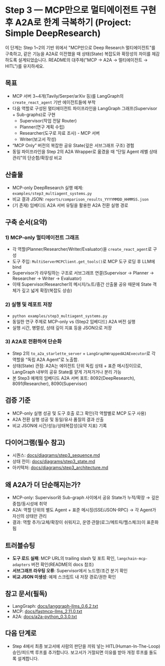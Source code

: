# Step 3 — MCP만으로 멀티에이전트 구현 후 A2A로 한계 극복하기 (Project: Simple DeepResearch)

이 단계는 Step 1~2의 기반 위에서 "MCP만으로 Deep Research 멀티에이전트"를 구축하고, 같은 기능을 A2A로 이전했을 때 상태(State) 복잡도와 확장성의 차이를 체감하도록 설계되었습니다. README의 대주제("MCP → A2A → 멀티에이전트 → HITL")를 유지하세요.

## 목표

- MCP 서버 3~4개(Tavily/Serper/arXiv 등)를 LangGraph의 `create_react_agent` 기반 에이전트들에 부착
- 다음 역할로 구성된 멀티에이전트 파이프라인을 LangGraph 그래프(Supervisor + Sub-graphs)로 구현
  - Supervisor(작업 전달 Router)
  - Planner(연구 계획 수립)
  - Researcher(도구로 자료 조사) - MCP 서버
  - Writer(보고서 작성)
- “MCP Only” 버전의 복잡한 공유 State(깊은 서브그래프 구조) 경험
- 동일 파이프라인을 Step 2의 A2A Wrapper로 옮겼을 때 “단일 Agent 레벨 상태관리”의 단순함/확장성 비교

## 산출물

- MCP-only DeepResearch 실행 예제: `examples/step3_multiagent_systems.py`
- 비교 결과 JSON: `reports/comparison_results_YYYYMMDD_HHMMSS.json`
- (기 존재) 임베디드 A2A 서버 유틸을 활용한 A2A 전환 실행 경로

## 구축 순서(요약)

### 1) MCP-only 멀티에이전트 그래프

- 각 역할(Planner/Researcher/Writer/Evaluator)을 `create_react_agent`로 구성
- 도구 주입: `MultiServerMCPClient.get_tools()`로 MCP 도구 로딩 후 LLM에 bind
- Supervisor가 라우팅하는 구조로 서브그래프 연결(Supervisor → Planner → Researcher → Writer → Evaluator)
- 이때 Supervisor/Researcher의 메시지/노트/중간 산출물 공유 때문에 State 객체가 깊고 넓게 확장(복잡도 상승)

### 2) 실행 및 레포트 저장

- `python examples/step3_multiagent_systems.py`
- 동일한 연구 주제로 MCP-only vs (Step2 임베디드) A2A 버전 실행
- 실행 시간, 병렬성, 상태 깊이 지표 등을 JSON으로 저장

### 3) A2A로 전환하여 단순화

- Step 2의 `to_a2a_starlette_server` + `LangGraphWrappedA2AExecutor`로 각 역할을 “독립 A2A Agent”로 노출함.
- 상태(State) 관점: A2A는 에이전트 단위 독립 상태 + 표준 메시징이므로, LangGraph 내부의 공유 State를 얕게 가져가거나 분리 가능
- 본 Step3 예제의 임베디드 A2A 서버 포트: 8092(DeepResearch), 8091(Researcher), 8090(Supervisor)

## 검증 기준

- MCP-only 실행 성공 및 도구 호출 로그 확인(각 역할별로 MCP 도구 사용)
- A2A 전환 실행 성공 및 동일/유사 품질의 결과 산출
- 비교 JSON에 시간/성능/상태복잡성(요약 지표) 기록

## 다이어그램(필수 참고)

- 시퀀스: [docs/diagrams/step3_sequence.md](../docs/diagrams/step3_sequence.md)
- 상태 전이: [docs/diagrams/step3_state.md](../docs/diagrams/step3_state.md)
- 아키텍처: [docs/diagrams/step3_architecture.md](../docs/diagrams/step3_architecture.md)

## 왜 A2A가 더 단순해지는가?

- MCP-only: Supervisor와 Sub-graph 사이에서 공유 State가 누적/확장 → 깊은 중첩/동시성에 취약
- A2A: 역할 단위의 별도 Agent + 표준 메시징(SSE/JSON-RPC) → 각 Agent가 자신의 상태만 관리
- 결과: 역할 추가/교체/확장이 쉬워지고, 운영·관찰(로그/메트릭/헬스체크)이 표준화됨

## 트러블슈팅

- **도구 로드 실패**: MCP URL의 trailing slash 및 포트 확인, `langchain-mcp-adapters` 버전 확인(README의 docs 참조)
- **서브그래프 라우팅 오류**: Supervisor에서 노드명/조건 분기 확인
- **비교 JSON 미생성**: 예제 스크립트 내 저장 경로/권한 확인

## 참고 문서(필독)

- LangGraph: [docs/langgraph-llms_0.6.2.txt](../docs/langgraph-llms_0.6.2.txt)
- MCP: [docs/fastmcp-llms_2.11.0.txt](../docs/fastmcp-llms_2.11.0.txt)
- A2A: [docs/a2a-python_0.3.0.txt](../docs/a2a-python_0.3.0.txt)

## 다음 단계로

- Step 4에서 최종 보고서에 사람의 판단을 끼워 넣는 HITL(Human-In-The-Loop) 승인/피드백 루프를 추가합니다. 보고서가 거절되면 이유를 받아 개정 루프를 돌도록 설계합니다.
